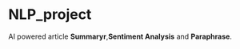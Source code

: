 # NLP_project<br>
AI powered article <b>Summaryr</b>,<b>Sentiment Analysis</b> and <b>Paraphrase</b>.
